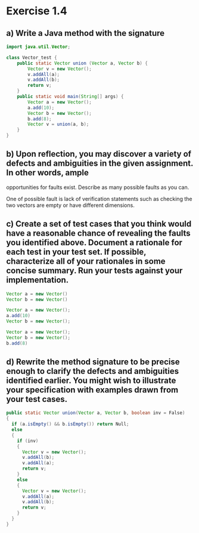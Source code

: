 # Exercise 1.4 #

## a) Write a Java method with the signature
```Java
import java.util.Vector;

class Vector_test {
    public static Vector union (Vector a, Vector b) {
        Vector v = new Vector();
        v.addAll(a);
        v.addAll(b);
        return v;
    }
    public static void main(String[] args) {
        Vector a = new Vector();
        a.add(10);
        Vector b = new Vector();
        b.add(8);
        Vector v = union(a, b);
    }
}
```

## b) Upon reflection, you may discover a variety of defects and ambiguities in the given assignment. In other words, ample
opportunities for faults exist. Describe as many possible faults as you can.

One of possible fault is lack of verification statements such as checking the two vectors are empty or have different dimensions.

## c) Create a set of test cases that you think would have a reasonable chance of revealing the faults you identified above. Document a rationale for each test in your test set. If possible, characterize all of your rationales in some concise summary. Run your tests against your implementation.
```Java
Vector a = new Vector()
Vector b = new Vector()
```
```Java
Vector a = new Vector();
a.add(10)
Vector b = new Vector();
```
```Java
Vector a = new Vector();
Vector b = new Vector();
b.add(8)
```

## d) Rewrite the method signature to be precise enough to clarify the defects and ambiguities identified earlier. You might wish to illustrate your specification with examples drawn from your test cases.
```Java
public static Vector union(Vector a, Vector b, boolean inv = False)
{
  if (a.isEmpty() && b.isEmpty()) return Null;
  else
  {
    if (inv)
    {
      Vector v = new Vector();
      v.addAll(b);
      v.addAll(a);
      return v;
    }
    else
    {
      Vector v = new Vector();
      v.addAll(a);
      v.addAll(b);
      return v;
    }
  }
}
```
        